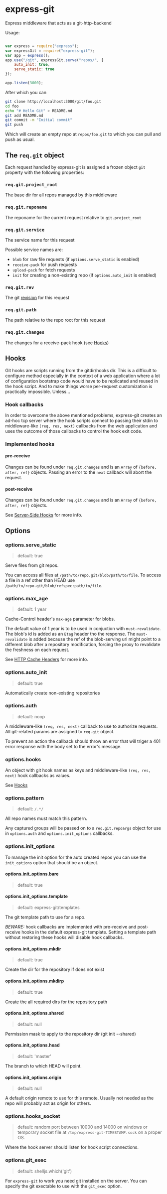 # express-git
Express middleware that acts as a git-http-backend

Usage:

```javascript

var express = require("express");
var expressGit = require("express-git");
var app = express();
app.use("/git", expressGit.serve("repos/", {
	auto_init: true,
	serve_static: true
});

app.listen(3000);

```

After which you can

```sh
git clone http://localhost:3000/git/foo.git
cd foo
echo "# Hello Git" > README.md
git add README.md
git commit -m "Initial commit"
git push
```

Which will create an empty repo at `repos/foo.git` to which you can
pull and push as usual.

## The `req.git` object

Each request handled by express-git is assigned a frozen object `git` property with
the following properties:

### `req.git.project_root`

The base dir for all repos managed by this middleware

### `req.git.reponame`

The reponame for the current request relative to `git.project_root`

### `req.git.service`

The service name for this request

Possible service names are:

 - `blob` for raw file requests (if `options.serve_static` is enabled)
 - `receive-pack` for push requests
 - `upload-pack` for fetch requests
 - `init` for creating a non-existing repo (if `options.auto_init` is enabled)

### `req.git.rev`

The git [revision][revisions] for this request

### `req.git.path`

The path relative to the repo root for this request

### `req.git.changes`

The changes for a receive-pack hook (see [Hooks](#Hooks))

## Hooks

Git hooks are scripts running from the gitdir/hooks dir.
This is a difficult to configure method especially in the
context of a web application where a lot of configuration
bootstrap code would have to be replicated and reused in
the hook script. And to make things worse per-request
customization is practically impossible. Unless...

### Hook callbacks

In order to overcome the above mentioned problems, express-git
creates an ad-hoc tcp server where the hook scripts connect to
passing their stdin to middleware-like `(req, res, next)`
callbacks from the web application and uses the outcome
of those callbacks to control the hook exit code.

### Implemented hooks

#### pre-receive

Changes can be found under `req.git.changes` and is an `Array`
of `{before, after, ref}` objects. Passing an error
to the `next` callback will abort the request.

#### post-receive

Changes can be found under `req.git.changes` and is an `Array`
of `{before, after, ref}` objects.

See [Server-Side Hooks][ServerSideHooks] for more info.

## Options

### options.serve_static

> default: true

Serve files from git repos.

You can access all files at `/path/to/repo.git/blob/path/to/file`.
To access a file in a ref other than HEAD use
`/path/to/repo.git/blob/refspec:path/to/file`.

### options.max_age

> default: 1 year

Cache-Control header's `max-age` parameter for blobs.

The default value of 1 year is to be used in conjuction with `must-revalidate`.
The blob's id is added as an `Etag` header tho the response. The `must-revalidate`
is added because the ref of the blob-serving url might point to a different blob
after a repository modification, forcing the proxy to revalidate the freshness
on each request.

See [HTTP Cache Headers](http://www.mobify.com/blog/beginners-guide-to-http-cache-headers/) for more info.

### options.auto_init

> default: true

Automatically create non-existing repositories

### options.auth

> default: noop

A middleware-like `(req, res, next)` callback to use to authorize requests.
All git-related params are assigned to `req.git` object.

To prevent an action the callback should throw an error that will triger a
401 error response with the body set to the error's message.


### options.hooks

An object with git hook names as keys and middleware-like 
`(req, res, next)` hook callbacks as values.

See [Hooks](#hooks)


### options.pattern

> default: `/.*/`

All repo names must match this pattern.

Any captured groups will be passed on to a `req.git.repoargs` object
for use in `options.auth` and `options.init_options` callbacks.

### options.init_options

To manage the init option for the auto created repos you can use
the `init_options` option that should be an object.

#### options.init_options.bare

> default: true

#### options.init_options.template

> default: express-git/templates

The git template path to use for a repo.

*BEWARE:* hook callbacks are implemented with
pre-receive and post-receive hooks in the default
express-git template. Setting a template path without
restoring these hooks will disable hook callbacks.


#### options.init_options.mkdir

> default: true

Create the dir for the repository if does not exist

#### options.init_options.mkdirp

> default: true

Create the all required dirs for the repository path

#### options.init_options.shared

> default: null

Permission mask to apply to the repository dir (git init --shared)

#### options.init_options.head

> default: 'master'

The branch to which HEAD will point.

#### options.init_options.origin

> default: null

A default origin remote to use for this remote.
Usually not needed as the repo will probably act as origin for others.


### options.hooks_socket

> default: random port between 10000 and 14000 on windows or
> temporary socket file at `/tmp/express-git-TIMESTAMP.sock` on a proper OS.

Where the hook server should listen for hook script connections.

### options.git_exec

> default: shelljs.which('git')

For `express-git` to work you need git installed on the server.
You can specify the git exectable to use with the `git_exec` option.


[RepoInitOptions]: http://www.nodegit.org/api/repository_init_options/
[ServerSideHooks]: https://git-scm.com/book/en/v2/Customizing-Git-Git-Hooks#Server-Side-Hooks
[revisions]: https://git-scm.com/docs/revisions
